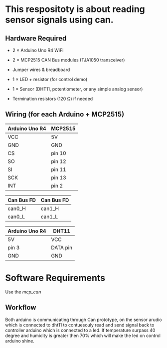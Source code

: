 # This respositoty is about reading sensor signals using can.

## Hardware Required

- 2 × Arduino Uno R4 WiFi

- 2 × MCP2515 CAN Bus modules (TJA1050 transceiver)

- Jumper wires & breadboard

- 1 × LED + resistor (for control demo)

- 1 × Sensor (DHT11, potentiometer, or any simple analog sensor)

- Termination resistors (120 Ω) if needed

## Wiring (for each Arduino + MCP2515)

|              Arduino Uno R4                  |              MCP2515                |
|----------------------------------------------|-------------------------------------|
|                   VCC                        |                 5V                  |
|                   GND                        |                 GND                 |
|                   CS                         |                 pin 10              |
|                   SO                         |                 pin 12              |
|                   SI                         |                 pin 11              |
|                   SCK                        |                 pin 13              |
|                   INT                        |                 pin 2               |


|                Can Bus FD                    |               Can Bus FD            |
|----------------------------------------------|-------------------------------------| 
|                  can0_H                      |                can1_H               |
|                  can0_L                      |                can1_L               |

|                Arduino Uno R4                |                 DHT11               |
|----------------------------------------------|-------------------------------------| 
|                   5V                         |                  VCC                |
|                  pin 3                       |                DATA pin             |
|                   GND                        |                  GND                |

# Software Requirements
Use the *mcp_can*

## Workflow
Both arduino is communicating through Can prototype, on the sensor arudio which is connected to dht11 to contuesouly read and send signal back to controller arduino which is connected to a led. If temperature surpass 40 degree and humidity is greater then 70% which will make the led on control arduino shine.


